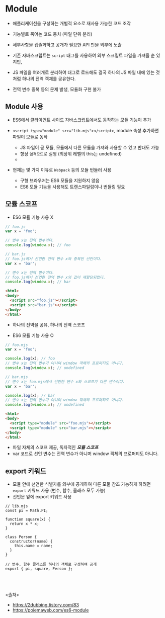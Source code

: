 # Module
- 애플리케이션을 구성하는 개별적 요소로 재사용 가능한 코드 조각
- 기능별로 묶어논 코드 뭉치 (파일 단위 분리)
- 세부사항을 캡슐화하고 공개가 필요한 API 만을 외부에 노출

- 기존 자바스크립트는 `script` 태그를 사용하여 외부 스크립트 파일을 가져올 순 있지만, 
- JS 파일을 여러개로 분리하여 태그로 로드해도 결국 하나의 JS 파일 내에 있는 것처럼 하나의 전역 객체를 공유한다.
- 전역 변수 중복 등의 문제 발생, 모듈화 구현 불가

## Module 사용
- ES6에서 클라이언트 사이드 자바스크립트에서도 동작하는 모듈 기능이 추가
- `<script type="module" src="lib.mjs"></script>`, module 속성 추가하면 파일이 모듈로 동작
  - JS 파일이 곧 모듈, 모듈에서 다른 모듈을 가져와 사용할 수 있고 반대도 가능
  - 항상 `엄격모드`로 실행 (최상위 레벨의 this는 undefined)
  - 


- 현재는 몇 가지 이유로 `Webpack` 등의 모듈 번들러 사용
  - 구형 브라우저는 ES6 모듈을 지원하지 않음
  - ES6 모듈 기능을 사용해도 트랜스파일링이나 번들링 필요


## 모듈 스코프
- ES6 모듈 기능 사용 X
```javascript
// foo.js
var x = 'foo';

// 변수 x는 전역 변수이다.
console.log(window.x); // foo
```
```javascript
// bar.js
// foo.js에서 선언한 전역 변수 x와 중복된 선언이다.
var x = 'bar';

// 변수 x는 전역 변수이다.
// foo.js에서 선언한 전역 변수 x의 값이 재할당되었다.
console.log(window.x); // bar
```
```html
<html>
<body>
  <script src="foo.js"></script>
  <script src="bar.js"></script>
</body>
</html>
```
  - 하나의 전역을 공유, 하나의 전역 스코프


- ES6 모듈 기능 사용 O
```javascript
// foo.mjs
var x = 'foo';

console.log(x); // foo
// 변수 x는 전역 변수가 아니며 window 객체의 프로퍼티도 아니다.
console.log(window.x); // undefined
```
```javascript
// bar.mjs
// 변수 x는 foo.mjs에서 선언한 변수 x와 스코프가 다른 변수이다.
var x = 'bar';

console.log(x); // bar
// 변수 x는 전역 변수가 아니며 window 객체의 프로퍼티도 아니다.
console.log(window.x); // undefined
```
```html
<html>
<body>
  <script type="module" src="foo.mjs"></script>
  <script type="module" src="bar.mjs"></script>
</body>
</html>
```
  - 파일 자체의 스코프 제공, 독자적인 ***모듈 스코프***
  - var 코드로 선언 변수는 전역 변수가 아니며 window 객체의 프로퍼티도 아니다.


## export 키워드
- 모듈 안에 선언한 식별자를 외부에 공개하여 다른 모둘 참조 가능하게 하려면 `export` 키워드 사용 (변수, 함수, 클래스 모두 가능)
- 선언문 앞에 export 키워드 사용
```javacript
// lib.mjs
const pi = Math.PI;

function square(x) {
  return x * x;
}

class Person {
  constructor(name) {
    this.name = name;
  }
}

// 변수, 함수 클래스를 하나의 객체로 구성하여 공개
export { pi, square, Person };
```

<br><br><br>
<출처>
- https://2dubbing.tistory.com/83
- https://poiemaweb.com/es6-module

